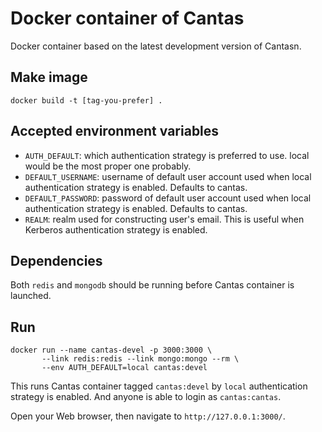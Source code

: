 # Docker container of Cantas

Docker container based on the latest development version of Cantasn.

## Make image

    docker build -t [tag-you-prefer] .

## Accepted environment variables

- `AUTH_DEFAULT`: which authentication strategy is preferred to use. local
  would be the most proper one probably.
- `DEFAULT_USERNAME`: username of default user account used when local
  authentication strategy is enabled. Defaults to cantas.
- `DEFAULT_PASSWORD`: password of default user account used when local
  authentication strategy is enabled. Defaults to cantas.
- `REALM`: realm used for constructing user's email. This is useful when
  Kerberos authentication strategy is enabled.

## Dependencies

Both `redis` and `mongodb` should be running before Cantas container is
launched.

## Run

    docker run --name cantas-devel -p 3000:3000 \
           --link redis:redis --link mongo:mongo --rm \
           --env AUTH_DEFAULT=local cantas:devel

This runs Cantas container tagged `cantas:devel` by `local` authentication
strategy is enabled. And anyone is able to login as `cantas:cantas`.

Open your Web browser, then navigate to `http://127.0.0.1:3000/`.
